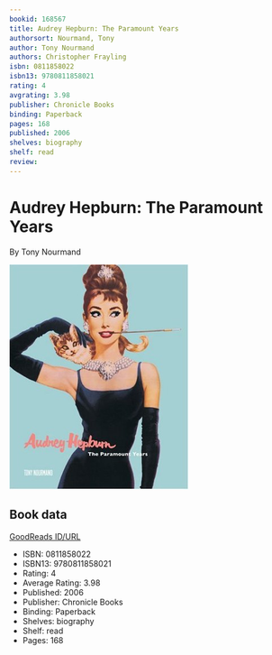 ```yaml
---
bookid: 168567
title: Audrey Hepburn: The Paramount Years
authorsort: Nourmand, Tony
author: Tony Nourmand
authors: Christopher Frayling
isbn: 0811858022
isbn13: 9780811858021
rating: 4
avgrating: 3.98
publisher: Chronicle Books
binding: Paperback
pages: 168
published: 2006
shelves: biography
shelf: read
review: 
---
```


# Audrey Hepburn: The Paramount Years

By Tony Nourmand

![](../../assets/bookcovers/1436549988l/168567._SX318_.jpg)

## Book data

[GoodReads ID/URL](https://www.goodreads.com/book/show/168567)

- ISBN: 0811858022
- ISBN13: 9780811858021
- Rating: 4
- Average Rating: 3.98
- Published: 2006
- Publisher: Chronicle Books
- Binding: Paperback
- Shelves: biography
- Shelf: read
- Pages: 168

